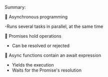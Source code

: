 Summary:

 Asynchronous programming
  
  -Runs several tasks in parallel, at the same time

 Promises hold operations
  - Can be resolved or rejected

 Async functions contain an await expression
  - Yields the execution
  - Waits for the Promise's resolution
